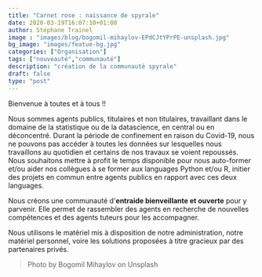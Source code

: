 ```yaml
---
title: "Carnet rose : naissance de spyrale"
date: 2020-03-19T16:07:10+01:00
author: Stéphane Trainel
image : "images/blog/bogomil-mihaylov-EPdCJtYPrPE-unsplash.jpg"
bg_image: "images/featue-bg.jpg"
categories: ["Organisation"]
tags: ["nouveauté","communauté"]
description: "création de la communauté spyrale"
draft: false
type: "post"
---
```


Bienvenue à toutes et à tous !!

Nous sommes agents publics, titulaires et non titulaires, travaillant dans le domaine de la statistique ou de la datascience, en central ou en déconcentré. Durant la période de confinement en raison du Covid-19, nous ne pouvons pas accéder à toutes les données sur lesquelles nous travaillons au quotidien et certains de nos travaux se voient repoussés. Nous souhaitons mettre à profit le temps disponible pour nous auto-former et/ou aider nos collègues à se former aux languages Python et/ou R, initier des projets en commun entre agents publics en rapport avec ces deux languages.

Nous créons une communauté d'**entraide bienveillante et ouverte** pour y parvenir. Elle permet de rassembler des agents en recherche de nouvelles compétences et des agents tuteurs pour les accompagner. 

Nous utilisons le matériel mis à disposition de notre administration, notre matériel personnel, voire les solutions proposées à titre gracieux par des partenaires privés.

> Photo by Bogomil Mihaylov on Unsplash